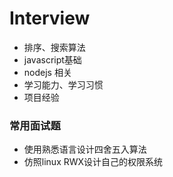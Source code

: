 # Interview

- 排序、搜索算法
- javascript基础
- nodejs 相关
- 学习能力、学习习惯
- 项目经验

### 常用面试题

- 使用熟悉语言设计四舍五入算法
- 仿照linux RWX设计自己的权限系统

